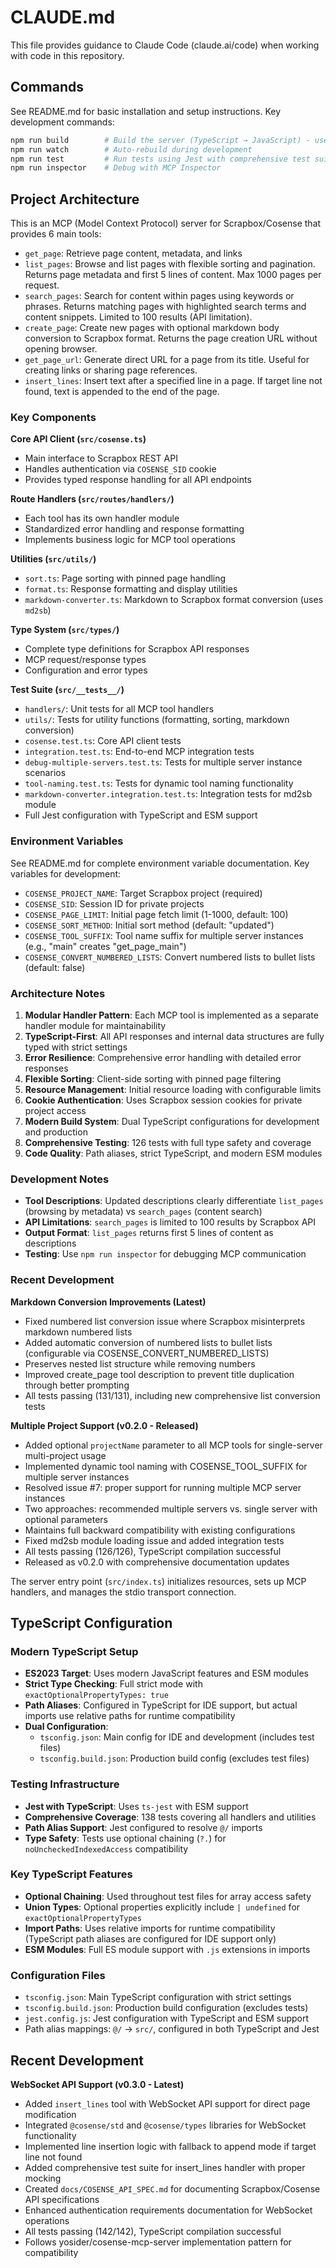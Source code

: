 # CLAUDE.md

This file provides guidance to Claude Code (claude.ai/code) when working with code in this repository.

## Commands

See README.md for basic installation and setup instructions. Key development commands:

```bash
npm run build        # Build the server (TypeScript → JavaScript) - uses tsconfig.build.json
npm run watch        # Auto-rebuild during development
npm run test         # Run tests using Jest with comprehensive test suite
npm run inspector    # Debug with MCP Inspector
```

## Project Architecture

This is an MCP (Model Context Protocol) server for Scrapbox/Cosense that provides 6 main tools:

- `get_page`: Retrieve page content, metadata, and links
- `list_pages`: Browse and list pages with flexible sorting and pagination. Returns page metadata and first 5 lines of content. Max 1000 pages per request.
- `search_pages`: Search for content within pages using keywords or phrases. Returns matching pages with highlighted search terms and content snippets. Limited to 100 results (API limitation).
- `create_page`: Create new pages with optional markdown body conversion to Scrapbox format. Returns the page creation URL without opening browser.
- `get_page_url`: Generate direct URL for a page from its title. Useful for creating links or sharing page references.
- `insert_lines`: Insert text after a specified line in a page. If target line not found, text is appended to the end of the page.

### Key Components

**Core API Client (`src/cosense.ts`)**
- Main interface to Scrapbox REST API
- Handles authentication via `COSENSE_SID` cookie
- Provides typed response handling for all API endpoints

**Route Handlers (`src/routes/handlers/`)**
- Each tool has its own handler module
- Standardized error handling and response formatting
- Implements business logic for MCP tool operations

**Utilities (`src/utils/`)**
- `sort.ts`: Page sorting with pinned page handling
- `format.ts`: Response formatting and display utilities
- `markdown-converter.ts`: Markdown to Scrapbox format conversion (uses `md2sb`)

**Type System (`src/types/`)**
- Complete type definitions for Scrapbox API responses
- MCP request/response types
- Configuration and error types

**Test Suite (`src/__tests__/`)**
- `handlers/`: Unit tests for all MCP tool handlers
- `utils/`: Tests for utility functions (formatting, sorting, markdown conversion)
- `cosense.test.ts`: Core API client tests
- `integration.test.ts`: End-to-end MCP integration tests
- `debug-multiple-servers.test.ts`: Tests for multiple server instance scenarios
- `tool-naming.test.ts`: Tests for dynamic tool naming functionality
- `markdown-converter.integration.test.ts`: Integration tests for md2sb module
- Full Jest configuration with TypeScript and ESM support

### Environment Variables

See README.md for complete environment variable documentation. Key variables for development:

- `COSENSE_PROJECT_NAME`: Target Scrapbox project (required)
- `COSENSE_SID`: Session ID for private projects
- `COSENSE_PAGE_LIMIT`: Initial page fetch limit (1-1000, default: 100)
- `COSENSE_SORT_METHOD`: Initial sort method (default: "updated")
- `COSENSE_TOOL_SUFFIX`: Tool name suffix for multiple server instances (e.g., "main" creates "get_page_main")
- `COSENSE_CONVERT_NUMBERED_LISTS`: Convert numbered lists to bullet lists (default: false)

### Architecture Notes

1. **Modular Handler Pattern**: Each MCP tool is implemented as a separate handler module for maintainability
2. **TypeScript-First**: All API responses and internal data structures are fully typed with strict settings
3. **Error Resilience**: Comprehensive error handling with detailed error responses
4. **Flexible Sorting**: Client-side sorting with pinned page filtering
5. **Resource Management**: Initial resource loading with configurable limits
6. **Cookie Authentication**: Uses Scrapbox session cookies for private project access
7. **Modern Build System**: Dual TypeScript configurations for development and production
8. **Comprehensive Testing**: 126 tests with full type safety and coverage
9. **Code Quality**: Path aliases, strict TypeScript, and modern ESM modules

### Development Notes

- **Tool Descriptions**: Updated descriptions clearly differentiate `list_pages` (browsing by metadata) vs `search_pages` (content search)
- **API Limitations**: `search_pages` is limited to 100 results by Scrapbox API
- **Output Format**: `list_pages` returns first 5 lines of content as descriptions
- **Testing**: Use `npm run inspector` for debugging MCP communication

### Recent Development

**Markdown Conversion Improvements (Latest)**
- Fixed numbered list conversion issue where Scrapbox misinterprets markdown numbered lists
- Added automatic conversion of numbered lists to bullet lists (configurable via COSENSE_CONVERT_NUMBERED_LISTS)
- Preserves nested list structure while removing numbers
- Improved create_page tool description to prevent title duplication through better prompting
- All tests passing (131/131), including new comprehensive list conversion tests

**Multiple Project Support (v0.2.0 - Released)**
- Added optional `projectName` parameter to all MCP tools for single-server multi-project usage
- Implemented dynamic tool naming with COSENSE_TOOL_SUFFIX for multiple server instances
- Resolved issue #7: proper support for running multiple MCP server instances
- Two approaches: recommended multiple servers vs. single server with optional parameters
- Maintains full backward compatibility with existing configurations
- Fixed md2sb module loading issue and added integration tests
- All tests passing (126/126), TypeScript compilation successful
- Released as v0.2.0 with comprehensive documentation updates

The server entry point (`src/index.ts`) initializes resources, sets up MCP handlers, and manages the stdio transport connection.

## TypeScript Configuration

### Modern TypeScript Setup
- **ES2023 Target**: Uses modern JavaScript features and ESM modules
- **Strict Type Checking**: Full strict mode with `exactOptionalPropertyTypes: true`
- **Path Aliases**: Configured in TypeScript for IDE support, but actual imports use relative paths for runtime compatibility
- **Dual Configuration**: 
  - `tsconfig.json`: Main config for IDE and development (includes test files)
  - `tsconfig.build.json`: Production build config (excludes test files)

### Testing Infrastructure
- **Jest with TypeScript**: Uses `ts-jest` with ESM support
- **Comprehensive Coverage**: 138 tests covering all handlers and utilities
- **Path Alias Support**: Jest configured to resolve `@/` imports
- **Type Safety**: Tests use optional chaining (`?.`) for `noUncheckedIndexedAccess` compatibility

### Key TypeScript Features
- **Optional Chaining**: Used throughout test files for array access safety
- **Union Types**: Optional properties explicitly include `| undefined` for `exactOptionalPropertyTypes`
- **Import Paths**: Uses relative imports for runtime compatibility (TypeScript path aliases are configured for IDE support only)
- **ESM Modules**: Full ES module support with `.js` extensions in imports

### Configuration Files
- `tsconfig.json`: Main TypeScript configuration with strict settings
- `tsconfig.build.json`: Production build configuration (excludes tests)
- `jest.config.js`: Jest configuration with TypeScript and ESM support
- Path alias mappings: `@/` → `src/`, configured in both TypeScript and Jest

## Recent Development

**WebSocket API Support (v0.3.0 - Latest)**
- Added `insert_lines` tool with WebSocket API support for direct page modification
- Integrated `@cosense/std` and `@cosense/types` libraries for WebSocket functionality
- Implemented line insertion logic with fallback to append mode if target line not found
- Added comprehensive test suite for insert_lines handler with proper mocking
- Created `docs/COSENSE_API_SPEC.md` for documenting Scrapbox/Cosense API specifications
- Enhanced authentication requirements documentation for WebSocket operations
- All tests passing (142/142), TypeScript compilation successful
- Follows yosider/cosense-mcp-server implementation pattern for compatibility